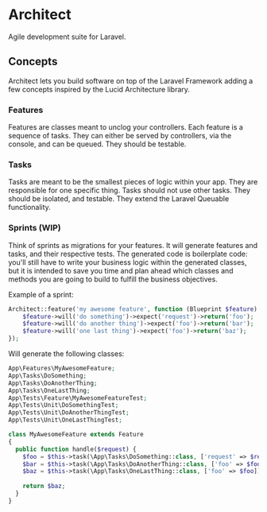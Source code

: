 # Architect
Agile development suite for Laravel.

## Concepts
Architect lets you build software on top of the Laravel Framework adding a few concepts inspired by the Lucid Architecture library.

### Features
Features are classes meant to unclog your controllers. Each feature is a sequence of tasks. They can either be served by controllers, via the console, and can be queued. They should be testable.

### Tasks
Tasks are meant to be the smallest pieces of logic within your app. They are responsible for one specific thing. Tasks should not use other tasks. They should be isolated, and testable. They extend the Laravel Queuable functionality. 

### Sprints (WIP)
Think of sprints as migrations for your features. It will generate features and tasks, and their respective tests. The generated code is boilerplate code: you'll still have to write your business logic within the generated classes, but it is intended to save you time and plan ahead which classes and methods you are going to build to fulfill the business objectives.

Example of a sprint:
```php
Architect::feature('my awesome feature', function (Blueprint $feature) {
    $feature->will('do something')->expect('request')->return('foo');
    $feature->will('do another thing')->expect('foo')->return('bar');
    $feature->will('one last thing')->expect('foo')->return('baz');
});
```

Will generate the following classes:
```php
App\Features\MyAwesomeFeature;
App\Tasks\DoSomething;
App\Tasks\DoAnotherThing;
App\Tasks\OneLastThing;
App\Tests\Feature\MyAwesomeFeatureTest;
App\Tests\Unit\DoSomethingTest;
App\Tests\Unit\DoAnotherThingTest;
App\Tests\Unit\OneLastThingTest;
```

```php
class MyAwesomeFeature extends Feature 
{
  public function handle($request) {
    $foo = $this->task(\App\Tasks\DoSomething::class, ['request' => $request]);
    $bar = $this->task(\App\Tasks\DoAnotherThing::class, ['foo' => $foo]);
    $baz = $this->task(\App\Tasks\OneLastThing::class, ['foo' => $foo]);
    
    return $baz;
  }
}
```

